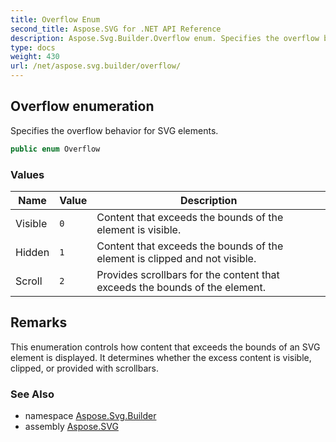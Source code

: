 ```yaml
---
title: Overflow Enum
second_title: Aspose.SVG for .NET API Reference
description: Aspose.Svg.Builder.Overflow enum. Specifies the overflow behavior for SVG elements
type: docs
weight: 430
url: /net/aspose.svg.builder/overflow/
---
```

## Overflow enumeration

Specifies the overflow behavior for SVG elements.

```csharp
public enum Overflow
```

### Values

| Name | Value | Description |
| --- | --- | --- |
| Visible | `0` | Content that exceeds the bounds of the element is visible. |
| Hidden | `1` | Content that exceeds the bounds of the element is clipped and not visible. |
| Scroll | `2` | Provides scrollbars for the content that exceeds the bounds of the element. |

## Remarks

This enumeration controls how content that exceeds the bounds of an SVG element is displayed. It determines whether the excess content is visible, clipped, or provided with scrollbars.

### See Also

* namespace [Aspose.Svg.Builder](../../aspose.svg.builder/)
* assembly [Aspose.SVG](../../)
